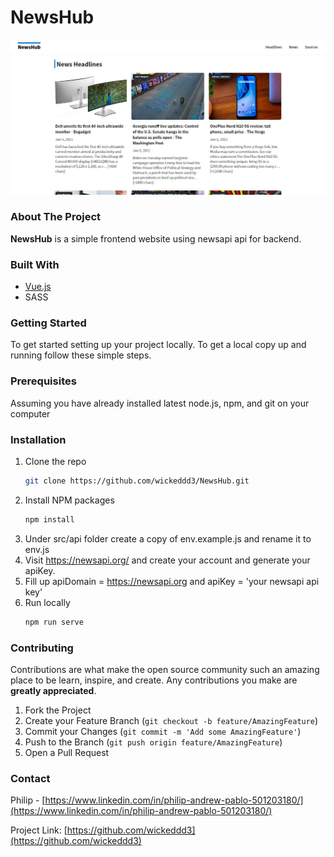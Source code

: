 <!-- WEBSITE NAME -->
# NewsHub

<!-- WEBSITE SCREENSHOT -->
![Website Screen Shot](newshub_screenshot.jpg)

<!-- ABOUT THE PROJECT -->
### About The Project

**NewsHub** is a simple frontend website using newsapi api for backend.

### Built With

* [Vue.js](https://vuejs.org)
* SASS

<!-- GETTING STARTED -->
### Getting Started

To get started setting up your project locally. To get a local copy up and running follow these simple steps.

### Prerequisites
Assuming you have already installed latest node.js, npm, and git on your computer

### Installation

1. Clone the repo
   ```sh
   git clone https://github.com/wickeddd3/NewsHub.git
   ```
2. Install NPM packages
   ```sh
   npm install
   ```
3. Under src/api folder create a copy of env.example.js and rename it to env.js
4. Visit https://newsapi.org/ and create your account and generate your apiKey.
5. Fill up apiDomain = https://newsapi.org and apiKey = 'your newsapi api key'
6. Run locally
   ```sh
   npm run serve
   ```

<!-- CONTRIBUTING -->
### Contributing

Contributions are what make the open source community such an amazing place to be learn, inspire, and create. Any contributions you make are **greatly appreciated**.

1. Fork the Project
2. Create your Feature Branch (`git checkout -b feature/AmazingFeature`)
3. Commit your Changes (`git commit -m 'Add some AmazingFeature'`)
4. Push to the Branch (`git push origin feature/AmazingFeature`)
5. Open a Pull Request

<!-- CONTACT -->
### Contact

Philip - [https://www.linkedin.com/in/philip-andrew-pablo-501203180/](https://www.linkedin.com/in/philip-andrew-pablo-501203180/)

Project Link: [https://github.com/wickeddd3](https://github.com/wickeddd3)